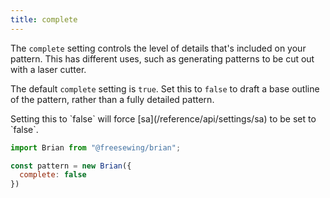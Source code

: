 ```yaml
---
title: complete
---
```


The `complete` setting controls the level of details that's included on your pattern.
This has different uses, such as generating patterns to be cut out with a laser cutter.

The default `complete` setting is `true`.
Set this to `false` to draft a base outline of the pattern, rather than a fully detailed pattern.

<Note>
Setting this to `false` will force [sa](/reference/api/settings/sa) to be set to `false`.
</Note>

```js
import Brian from "@freesewing/brian";

const pattern = new Brian({
  complete: false
})
```
